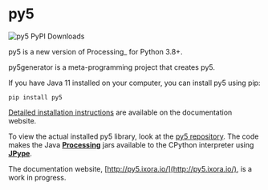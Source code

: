 # py5

![py5 PyPI Downloads](https://img.shields.io/pypi/dm/py5?label=py5%20PyPI%20downloads)

py5 is a new version of Processing_ for Python 3.8+.

py5generator is a meta-programming project that creates py5.

If you have Java 11 installed on your computer, you can install py5 using pip:

```
pip install py5
```

[Detailed installation instructions](http://py5.ixora.io/install/) are available on the documentation website.

To view the actual installed py5 library, look at the [py5 repository][py5_repo]. The code makes the Java [**Processing**][processing] jars available to the CPython interpreter using [**JPype**][jpype].

The documentation website, [http://py5.ixora.io/](http://py5.ixora.io/), is a work in progress.

[py5_repo]: https://github.com/hx2A/py5
[processing]: https://github.com/processing/processing
[jpype]: https://github.com/jpype-project/jpype
